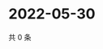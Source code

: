 # 2022-05-30

共 0 条

<!-- BEGIN WEIBO -->
<!-- 最后更新时间 Mon May 30 2022 15:18:04 GMT+0800 (China Standard Time) -->

<!-- END WEIBO -->
